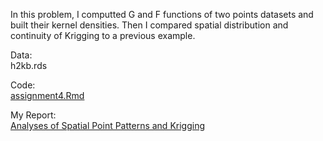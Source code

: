 In this problem, I computted G and F functions of two points datasets and built their kernel densities. Then I compared spatial distribution and continuity of Krigging to a previous example.

Data: <br>
h2kb.rds <br>

Code: <br>
[assignment4.Rmd](https://github.com/LilianYou/Geography_Analytics/blob/main/Spatial%20Point%20Patterns%20%26%20Kriging/assignment4.Rmd) <br>

My Report: <br>
[Analyses of Spatial Point Patterns and Krigging](https://github.com/LilianYou/Geography_Analytics/blob/main/Spatial%20Point%20Patterns%20%26%20Kriging/assignment4.pdf)
